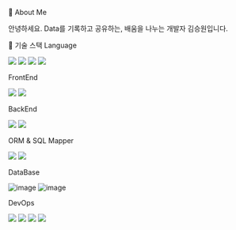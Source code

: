 💬 About Me

안녕하세요. Data를 기록하고 공유하는, 배움을 나누는 개발자 김승원입니다.

💪 기술 스택
Language


<img src="https://img.shields.io/badge/JavaScript-F7DF1E?style=for-the-badge&logo=JavaScript&logoColor=white"/> <img src = "https://img.shields.io/badge/Java-007396?style=for-the-badge&logo=java&logoColor=white"/> <img src="https://img.shields.io/badge/Kotlin-7F52FF?style=for-the-badge&logo=Kotlin&logoColor=white"/> <img src="https://img.shields.io/badge/Python-3776AB?logo=Python&logoColor=white&style=for-the-badge"/>





FrontEnd

<img src="https://img.shields.io/badge/-React-61DAFB?logo=React&logoColor=white&style=for-the-badge"/> <img src="https://img.shields.io/badge/-jQuery-0769AD?logo=jQuery&logoColor=white&style=for-the-badge"/>

    

BackEnd

<img src="https://img.shields.io/badge/-Spring Boot-6DB33F?logo=Springboot&logoColor=white&style=for-the-badge"/> <img src="https://img.shields.io/badge/-Django-000000?logo=Django&logoColor=white&style=for-the-badge"/>


   

ORM & SQL Mapper

<img src="https://img.shields.io/badge/-MyBatis-red?&style=for-the-badge"/> <img src="https://img.shields.io/badge/-JPA-6DB33F?&style=for-the-badge"/>

 

DataBase

![image](https://github.com/Kim-soung-won/Kim-soung-won/assets/105148570/c8fb19c6-0fdf-4288-9a56-266d8a64a300) ![image](https://github.com/Kim-soung-won/Kim-soung-won/assets/105148570/f21d4a69-7186-4308-9fe9-b4ad1c0d2e2d)


 

DevOps

<img src="https://img.shields.io/badge/-Docker-2496ED?logo=Docker&logoColor=white&style=for-the-badge"/> <img src="https://img.shields.io/badge/-Jenkins-D24939?logo=Jenkins&logoColor=white&style=for-the-badge"/> <img src="https://img.shields.io/badge/-NCP-03C75A?&style=for-the-badge"/> <img src="https://img.shields.io/badge/-AWS-232F3E?logo=Amazon AWS&logoColor=white&style=for-the-badge"/>




      
